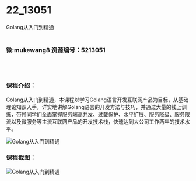 # 22_13051
Golang从入门到精通
<br/></br>
<h3>微:mukewang8 资源编号：5213051</h3>
<br/></br>
<h3>课程介绍：</h3>
<p><a title="查看与 Golang 相关的文章" target="_blank">Golang</a>从入门到精通，本课程以学习Golang语言开发互联网产品为目标，从基础理论知识入手，详实地讲解Golang语言的开发方法与技巧，并通过大量的线上训练，带领同学们全面掌握服务端高并发、过载保护、水平扩展、服务降级、服务限流以及微服务等主流互联网产品的开发技术栈，快速达到大公司工作两年的技术水平。</p>
<p><img src="https://www.ko996.com/wp-content/uploads/img/2020/05/2-78-300x188.png" alt="Golang从入门到精通"></p>
<div class="info-desc">
<h3>课程截图：</h3>
<p><img src="https://www.ko996.com/wp-content/uploads/img/2020/05/1-84.png" alt="Golang从入门到精通"></p>


			
</div>
